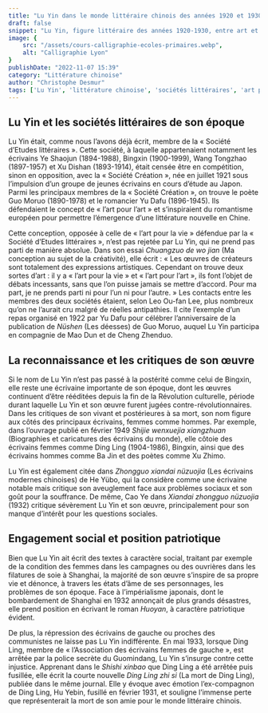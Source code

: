 ```yaml
---
title: "Lu Yin dans le monde littéraire chinois des années 1920 et 1930"
draft: false
snippet: "Lu Yin, figure littéraire des années 1920-1930, entre art et engagement social."
image: {
    src: "/assets/cours-calligraphie-ecoles-primaires.webp",
    alt: "Calligraphie Lyon"
}
publishDate: "2022-11-07 15:39"
category: "Littérature chinoise"
author: "Christophe Desmur"
tags: ['Lu Yin', 'littérature chinoise', 'sociétés littéraires', 'art pour l’art', 'art pour la vie', 'révolution culturelle', 'écrivaines chinoises', 'engagement social', 'patriotisme', 'impérialisme japonais']
---
```


## Lu Yin et les sociétés littéraires de son époque

Lu Yin était, comme nous l’avons déjà écrit, membre de la « Société d’Etudes littéraires ». Cette société, à laquelle appartenaient notamment les écrivains Ye Shaojun (1894-1988), Bingxin (1900-1999), Wang Tongzhao (1897-1957) et Xu Dishan (1893-1914), était censée être en compétition, sinon en opposition, avec la « Société Création », née en juillet 1921 sous l’impulsion d’un groupe de jeunes écrivains en cours d’étude au Japon. Parmi les principaux membres de la « Société Création », on trouve le poète Guo Moruo (1890-1978) et le romancier Yu Dafu (1896-1945). Ils défendaient le concept de « l’art pour l’art » et s’inspiraient du romantisme européen pour permettre l’émergence d’une littérature nouvelle en Chine.

Cette conception, opposée à celle de « l’art pour la vie » défendue par la « Société d’Etudes littéraires », n’est pas rejetée par Lu Yin, qui ne prend pas parti de manière absolue. Dans son essai *Chuangzuo de wo jian* (Ma conception au sujet de la créativité), elle écrit : « Les œuvres de créateurs sont totalement des expressions artistiques. Cependant on trouve deux sortes d’art : il y a « l’art pour la vie » et « l’art pour l’art », ils font l’objet de débats incessants, sans que l’on puisse jamais se mettre d’accord. Pour ma part, je ne prends parti ni pour l’un ni pour l’autre. » Les contacts entre les membres des deux sociétés étaient, selon Leo Ou-fan Lee, plus nombreux qu’on ne l’aurait cru malgré de réelles antipathies. Il cite l’exemple d’un repas organisé en 1922 par Yu Dafu pour célébrer l’anniversaire de la publication de *Nüshen* (Les déesses) de Guo Moruo, auquel Lu Yin participa en compagnie de Mao Dun et de Cheng Zhenduo.

## La reconnaissance et les critiques de son œuvre

Si le nom de Lu Yin n’est pas passé à la postérité comme celui de Bingxin, elle reste une écrivaine importante de son époque, dont les œuvres continuent d’être rééditées depuis la fin de la Révolution culturelle, période durant laquelle Lu Yin et son œuvre furent jugées contre-révolutionnaires. Dans les critiques de son vivant et postérieures à sa mort, son nom figure aux côtés des principaux écrivains, femmes comme hommes. Par exemple, dans l’ouvrage publié en février 1949 *Shijie wenxuejia xiangzhuan* (Biographies et caricatures des écrivains du monde), elle côtoie des écrivains femmes comme Ding Ling (1904-1986), Bingxin, ainsi que des écrivains hommes comme Ba Jin et des poètes comme Xu Zhimo.

Lu Yin est également citée dans *Zhongguo xiandai nüzuojia* (Les écrivains modernes chinoises) de He Yübo, qui la considère comme une écrivaine notable mais critique son aveuglement face aux problèmes sociaux et son goût pour la souffrance. De même, Cao Ye dans *Xiandai zhongguo nüzuojia* (1932) critique sévèrement Lu Yin et son œuvre, principalement pour son manque d’intérêt pour les questions sociales.

## Engagement social et position patriotique

Bien que Lu Yin ait écrit des textes à caractère social, traitant par exemple de la condition des femmes dans les campagnes ou des ouvrières dans les filatures de soie à Shanghai, la majorité de son œuvre s’inspire de sa propre vie et dénonce, à travers les états d’âme de ses personnages, les problèmes de son époque. Face à l’impérialisme japonais, dont le bombardement de Shanghai en 1932 annonçait de plus grands désastres, elle prend position en écrivant le roman *Huoyan*, à caractère patriotique évident.

De plus, la répression des écrivains de gauche ou proches des communistes ne laisse pas Lu Yin indifférente. En mai 1933, lorsque Ding Ling, membre de « l’Association des écrivains femmes de gauche », est arrêtée par la police secrète du Guomindang, Lu Yin s’insurge contre cette injustice. Apprenant dans le *Shishi xinbao* que Ding Ling a été arrêtée puis fusillée, elle écrit la courte nouvelle *Ding Ling zhi si* (La mort de Ding Ling), publiée dans le même journal. Elle y évoque avec émotion l’ex-compagnon de Ding Ling, Hu Yebin, fusillé en février 1931, et souligne l’immense perte que représenterait la mort de son amie pour le monde littéraire chinois.
